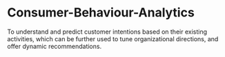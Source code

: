# Consumer-Behaviour-Analytics
To understand and predict customer intentions based on their existing activities, which can be further used to tune organizational directions, and offer dynamic recommendations.

